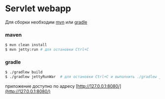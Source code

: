 # Servlet webapp

Для сборки необходим [mvn](https://maven.apache.org/download.cgi) или [gradle](https://gradle.org/gradle-download/)

### maven
```sh
$ mvn clean install
$ mvn jetty:run # для остановки Ctrl+C
```
### gradle
```sh
$ ./gradlew build
$ ./gradlew jettyRunWar  # для остановки Ctrl+C и выполнить ./gradlew jettyStopWar
```
приложение доступно по адресу [http://127.0.0.1:8080/](http://127.0.0.1:8080/)
